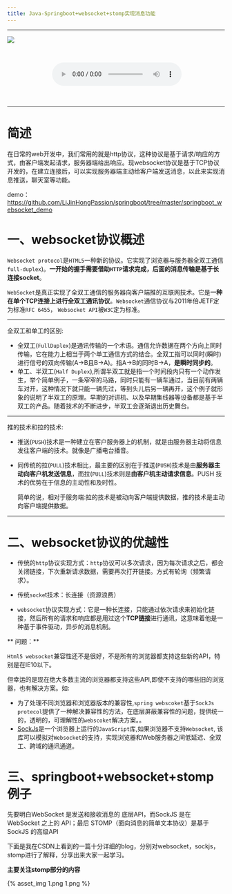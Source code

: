 ```yaml
---
title: Java-Springboot+websocket+stomp实现消息功能
---
```


------

![](https://images.unsplash.com/photo-1556909172-89cf0b24ff02?ixlib=rb-1.2.1&ixid=eyJhcHBfaWQiOjEyMDd9&auto=format&fit=crop&w=1051&q=80)

<!-- more -->

<center>

​	<span id="m_name"></span>

​	<audio id="m_url_id" controls> <source src=""> <source src="horse.ogg" type="audio/ogg"> Your browser does not support this audio format. 

​	</audio> 

</center>  

------
# 简述

在日常的web开发中，我们常用的就是http协议，这种协议是基于请求/响应的方式，由客户端发起请求，服务器端给出响应。现websocket协议是基于TCP协议开发的，在建立连接后，可以实现服务器端主动给客户端发送消息，以此来实现消息推送，聊天室等功能。

demo：https://github.com/LiJinHongPassion/springboot/tree/master/springboot_websocket_demo

# 一、websocket协议概述

  `Websocket protocol`是`HTML5`一种新的协议。它实现了浏览器与服务器全双工通信`full-duplex`)。**一开始的握手需要借助`HTTP`请求完成，后面的消息传输是基于长连接socket**。
    
  `WebSocket`是真正实现了全双工通信的服务器向客户端推的互联网技术。它是**一种在单个TCP连接上进行全双工通讯协议**。`Websocket`通信协议与2011年倍JETF定为标准`RFC 6455`， `Websocket API`被`W3C`定为标准。

------
全双工和单工的区别:	
- 全双工(`FullDuplex`)是通讯传输的一个术语。通信允许数据在两个方向上同时传输，它在能力上相当于两个单工通信方式的结合。全双工指可以同时(瞬时)进行信号的双向传输(A→B且B→A)。指A→B的同时B→A，**是瞬时同步的**。
- 单工、半双工(`Half Duplex`),所谓半双工就是指一个时间段内只有一个动作发生，举个简单例子，一条窄窄的马路，同时只能有一辆车通过，当目前有两辆车对开，这种情况下就只能一辆先过，等到头儿后另一辆再开，这个例子就形象的说明了半双工的原理。早期的对讲机、以及早期集线器等设备都是基于半双工的产品。随着技术的不断进步，半双工会逐渐退出历史舞台。

------
推的技术和拉的技术:
- 推送(`PUSH`)技术是一种建立在客户服务器上的机制，就是由服务器主动将信息发往客户端的技术。就像是广播电台播音。
- 同传统的拉(`PULL`)技术相比，最主要的区别在于推送(`PUSH`)技术是由**服务器主动向客户机发送信息**，而拉(`PULL`)技术则是**由客户机主动请求信息**。PUSH 技术的优势在于信息的主动性和及时性。

  简单的说，相对于服务端:拉的技术是被动向客户端提供数据，推的技术是主动向客户端提供数据。

------
# 二、websocket协议的优越性
- 传统的`http`协议实现方式：`http`协议可以多次请求，因为每次请求之后，都会关闭链接，下次重新请求数据，需要再次打开链接。方式有轮询（频繁请求）。

- 传统`socke`t技术：长连接（资源浪费）

- `websocket`协议实现方式：它是一种长连接，只能通过依次请求来初始化链接，然后所有的请求和响应都是用过这个**TCP链接**进行通讯，这意味着他是一种基于事件驱动，异步的消息机制。



** 问题：**

`Html5 websocket`兼容性还不是很好，不是所有的浏览器都支持这些新的API，特别是在IE10以下。

但幸运的是现在绝大多数主流的浏览器都支持这些API,即使不支持的哪些旧的浏览器，也有解决方案。如:
- 为了处理不同浏览器和浏览器版本的兼容性,`spring webscoket`基于`SockJs protecol`提供了一种解决兼容性的方法，在底层屏蔽兼容性的问题，提供统一的，透明的，可理解性的`webscoket`解决方案。。
- [SockJs](https://github.com/sockjs/sockjs-client)是一个浏览器上运行的`JavaScript`库,如果浏览器不支持`Websocket`, 该库可以模拟对`Websocket`的支持，实现浏览器和Web服务器之间低延迟、全双工、跨域的通讯通道。



# 三、springboot+websocket+stomp例子

先要明白WebSocket 是发送和接收消息的 底层API，而SockJS 是在 WebSocket 之上的 API；最后 STOMP（面向消息的简单文本协议）是基于 SockJS 的高级API

下面是我在CSDN上看到的一篇十分详细的blog，分别对websocket，sockjs，stomp进行了解释，分享出来大家一起学习。

**主要关注stomp部分的内容**

{% asset_img  1.png 1.png %}

